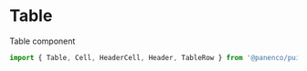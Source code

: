 # Table

Table component

```js
import { Table, Cell, HeaderCell, Header, TableRow } from '@panenco/pui';
```

<!-- STORY -->

